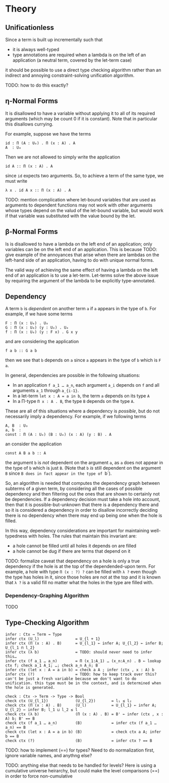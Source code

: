# Theory

## Unificationless

Since a term is built up incrementally such that

- it is always well-typed
- type annotations are required when a lambda is on the left of an application
  (a neutral term, covered by the let-term case)

it should be possible to use a direct type checking algorithm rather than an
indirect and annoying constraint-solving unification algorithm.

TODO: how to do this exactly?

## η-Normal Forms

It is disallowed to have a variable without applying it to all of its required
arguments (which may be count 0 if it is constant). Note that in particular this
disallows currying.

For example, suppose we have the terms

```
id : Π (A : U₀) . Π (x : A) . A
A  : U₀
```

Then we are not allowed to simply write the application

```
id A :: Π (x : A) . A
```

since `id` expects two arguments. So, to achieve a term of the same type, we
must write

```
λ x . id A x :: Π (x : A) . A
```

TODO: mention complication where let-bound variables that are used as arguments
to dependent functions may not work with other arguments whose types depend on
the valud of the let-bound variable, but would work if that variable was
substituted with the value bound by the let.

## β-Normal Forms

Is is disallowed to have a lambda on the left end of an application; only
variables can be on the left end of an application. This is because TODO: give
example of the annoyances that arise when there are lambdas on the left-hand
side of an application, having to do with unique normal forms.

The valid way of achieving the same effect of having a lambda on the left end of
an application is to use a let-term. Let-terms solve the above issue by
requiring the argument of the lambda to be explicitly type-annotated.

## Dependency

A term `b` is _dependent_ on another term `a` if `a` appears in the type of `b`.
For example, if we have some terms

```
F : Π (x : U₀) . U₀
G : Π (x : U₀) (y : U₀) . U₀
f : Π (x : U₀) (y : F x) . G x y
```

and are considering the application

```
f a b :: G a b
```

then we see that `b` depends on `a` since `a` appears in the type of `b` which
is `F a`.

In general, dependencies are possible in the following situations:

- In an application `f a_1 … a_n`, each argument `a_i` depends on `f` and all
  arguments `a_1` through `a_{i-1}`.
- In a let-term `let x : A = a in b`, the term `a` depends on its type `A`
- In a Π-type `Π x : A . B`, the type `B` depends on the type `A`.

These are all of this situations where a dependency is _possible_, but do not
necessarily imply a dependency. For example, if we following terms

```
A, B  : U₀
a, b  :
const : Π (A : U₀) (B : U₀) (x : A) (y : B) . A
```

an consider the application

```
const A B a b :: A
```

the argument `b` is _not_ dependent on the argument `a`, as `a` does not appear
in the type of `b` which is just `B`. (Note that `b` _is_ still dependent on the
argument `B` since `B does in fact appear in the type of `b`).

So, an algorithm is needed that computes the dependency graph between subterms
of a given term, by considering all the cases of possible dependency and then
filtering out the ones that are shown to certainly not be dependencies. If a
dependency decision must take a hole into account, then that it is
possible-but-unknown that there is a dependency there and so it is considered a
dependency in order to disallow incorrectly deciding there is no dependency when
there may end up being one when the hole is filled.

In this way, dependency considerations are important for maintaining
well-typedness with holes. The rules that maintain this invariant are:

- a hole cannot be filled until all holes it depends on are filled
- a hole cannot be dug if there are terms that depend on it

TODO: formalize caveat that dependency on a hole is only a true dependency if
the hole is at the top of the dependended-upon term. For example, a hole with
type `Π (x : ?) ?` can be filled with `λ ?` even though the type has holes in
it, since those holes are not at the top and it is known that `λ ?` is a valid
fill no matter what the holes in the type are filled with.

### Dependency-Graphing Algorithm

TODO

## Type-Checking Algorithm

```
infer : Ctx → Term → Type
infer ctx (U_l)                = U_{l + 1}
infer ctx (Π (x : A) . B)      = U_{l_1} ← infer A; U_{l_2} ← infer B; U_{l_1 ⊓ l_2}
infer ctx (λ b)                = TODO: should never need to infer this…
infer ctx (f a_1 … a_n)        = Π (x_1:A_1) … (x_n:A_n) . B ← lookup ctx f; check a_1 A_1; …; check a_n A_n; B
infer ctx (let x : A = a in b) = check a A ; infer (ctx , x : A) b
infer ctx (?)                  = TODO: how to keep track over this? can't be just a fresh variable because we don't want to do unification. this type must be in the context, and is determined when the hole is generated.
```

```
check : Ctx -> Term -> Type -> Bool
check ctx (U_{l_1})            (U_{l_2})       = l₁ ≤ l₂
check ctx (Π (x : A) . B)      (U_l)           = U_{l_1} ← infer A; U_{l_2} ← infer B; l_1 ⊔ l_2 ≤ l
check ctx (λ b)                (Π (x : A) . B) = B' ← infer (ctx , x : A) b; B' == B
check ctx (f a_1 … a_n)        (B)             = infer ctx (f a_1 … a_n) == B
check ctx (let x : A = a in b) (B)             = check ctx a A; infer b == B
check ctx (?)                  (B)             = infer ctx ? == B
```

TODO: how to implement (==) for types? Need to do normalization first, ignore
variable names, and anythng else?

TODO: anything else that needs to be handled for levels? Here is using a
cumulative universe heirarchy, but could make the level comparisons (==) in
order to force non-cumulative
